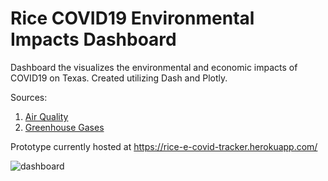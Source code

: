 # Rice COVID19 Environmental Impacts Dashboard
Dashboard the visualizes the environmental and economic impacts of COVID19 on Texas. Created utilizing Dash and Plotly. 

Sources: 
1. [Air Quality](https://www.tceq.texas.gov/agency/data/lookup-data/download-data.html)
2. [Greenhouse Gases](https://science.jpl.nasa.gov/EarthScience/index.cfm)


Prototype currently hosted at https://rice-e-covid-tracker.herokuapp.com/


![dashboard](https://user-images.githubusercontent.com/39538422/97601061-fb950b00-19c6-11eb-8834-ab1df3985112.png)

